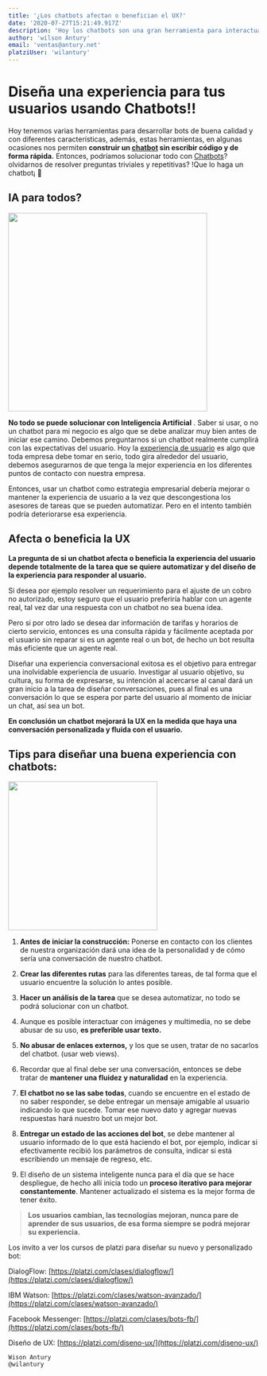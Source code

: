 ```yaml
---
title: '¿Los chatbots afectan o benefician el UX?'
date: '2020-07-27T15:21:49.917Z'
description: 'Hoy los chatbots son una gran herramienta para interactuar con nuestros clientes, pero no hay que olvidar diseñar una UX inolvidable.'
author: 'wilson Antury'
email: 'ventas@antury.net'
platziUser: 'wilantury'
---
```


# Diseña una experiencia para tus usuarios usando Chatbots!!


Hoy tenemos varias herramientas para desarrollar bots de buena calidad y con diferentes características, además, estas herramientas, en algunas ocasiones nos permiten **construir un [chatbot](https://es.wikipedia.org/wiki/Bot_conversacional) sin escribir código y de forma rápida.** Entonces, podríamos solucionar todo con [Chatbots](https://es.wikipedia.org/wiki/Bot_conversacional)? olvidarnos de resolver preguntas triviales y repetitivas? !Que lo haga un chatbot¡ :rocket:


  

## IA para todos?  

<img src="https://cdn.pixabay.com/photo/2018/03/24/09/19/robot-3256109_960_720.png" width="400"/>

 **No todo se puede solucionar con Inteligencia Artificial** . Saber si usar, o no un chatbot para mi negocio es algo que se debe analizar muy bien antes de iniciar ese camino. Debemos preguntarnos si un chatbot realmente cumplirá con las expectativas del usuario. Hoy la [experiencia de usuario](https://es.wikipedia.org/wiki/Experiencia_de_usuario) es algo que toda empresa debe tomar en serio, todo gira alrededor del usuario, debemos asegurarnos de que tenga la mejor experiencia en los diferentes puntos de contacto con nuestra empresa.

  

  

Entonces, usar un chatbot como estrategia empresarial debería mejorar o mantener la experiencia de usuario a la vez que descongestiona los asesores de tareas que se pueden automatizar. Pero en el intento también podría deteriorarse esa experiencia.

  

  

## Afecta o beneficia la UX

  

  

**La pregunta de si un chatbot afecta o beneficia la experiencia del usuario depende totalmente de la tarea que se quiere automatizar y del diseño de la experiencia para responder al usuario.**

  

Si desea por ejemplo resolver un requerimiento para el ajuste de un cobro no autorizado, estoy seguro que el usuario preferiría hablar con un agente real, tal vez dar una respuesta con un chatbot no sea buena idea.

  

Pero si por otro lado se desea dar información de tarifas y horarios de cierto servicio, entonces es una consulta rápida y fácilmente aceptada por el usuario sin reparar si es un agente real o un bot, de hecho un bot resulta más eficiente que un agente real.

  

Diseñar una experiencia conversacional exitosa es el objetivo para entregar una inolvidable experiencia de usuario. Investigar al usuario objetivo, su cultura, su forma de expresarse, su intención al acercarse al canal dará un gran inicio a la tarea de diseñar conversaciones, pues al final es una conversación lo que se espera por parte del usuario al momento de iniciar un chat, así sea un bot.

  

**En conclusión un chatbot mejorará la UX en la medida que haya una conversación personalizada y fluida con el usuario.**

  

## Tips para diseñar una buena experiencia con chatbots:

  

 <img src="https://cdn.pixabay.com/photo/2017/01/31/20/53/robot-2027195_960_720.png " width="300"/>


1. **Antes de iniciar la construcción:** Ponerse en contacto con los clientes de nuestra organización dará una idea de la personalidad y de cómo sería una conversación de nuestro chatbot.

  

  

2. **Crear las diferentes rutas** para las diferentes tareas, de tal forma que el usuario encuentre la solución lo antes posible.

  

  

3. **Hacer un análisis de la tarea** que se desea automatizar, no todo se podrá solucionar con un chatbot.

  

  

4. Aunque es posible interactuar con imágenes y multimedia, no se debe abusar de su uso, **es preferible usar texto.**

  

  

5. **No abusar de enlaces externos,** y los que se usen, tratar de no sacarlos del chatbot. (usar web views).

  

  

6. Recordar que al final debe ser una conversación, entonces se debe tratar de **mantener una fluidez y naturalidad** en la experiencia.

  

  

7. **El chatbot no se las sabe todas**, cuando se encuentre en el estado de no saber responder, se debe entregar un mensaje amigable al usuario indicando lo que sucede. Tomar ese nuevo dato y agregar nuevas respuestas hará nuestro bot un mejor bot.

  

  

8. **Entregar un estado de las acciones del bot**, se debe mantener al usuario informado de lo que está haciendo el bot, por ejemplo, indicar si efectivamente recibió los parámetros de consulta, indicar si está escribiendo un mensaje de regreso, etc.

  

  

9. El diseño de un sistema inteligente nunca para el día que se hace despliegue, de hecho allí inicia todo un **proceso iterativo para mejorar constantemente**. Mantener actualizado el sistema es la mejor forma de tener éxito.

  

  

>**Los usuarios cambian, las tecnologías mejoran, nunca pare de aprender de sus usuarios, de esa forma siempre se podrá mejorar su experiencia.**

  

  

Los invito a ver los cursos de platzi para diseñar su nuevo y personalizado bot:

  

  

DialogFlow: [https://platzi.com/clases/dialogflow/](https://platzi.com/clases/dialogflow/)

  

IBM Watson: [https://platzi.com/clases/watson-avanzado/](https://platzi.com/clases/watson-avanzado/)

  

Facebook Messenger: [https://platzi.com/clases/bots-fb/](https://platzi.com/clases/bots-fb/)

Diseño de UX: [https://platzi.com/diseno-ux/](https://platzi.com/diseno-ux/)
  

```
Wison Antury
@wilantury 
```